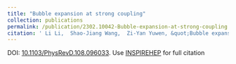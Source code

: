 ```yaml
---
title: "Bubble expansion at strong coupling"
collection: publications
permalink: /publication/2302.10042-Bubble-expansion-at-strong-coupling
citation: ' Li Li,  Shao-Jiang Wang,  Zi-Yan Yuwen, &quot;Bubble expansion at strong coupling.&quot; <i>Phys. Rev. D</i> 108 (2023) 9, 096033. [arXiv: 2302.10042](https://arxiv.org/abs/2302.10042). '
---
```

DOI: [10.1103/PhysRevD.108.096033](https://doi.org/10.1103/PhysRevD.108.096033). 
Use [INSPIREHEP](https://inspirehep.net/literature?sort=mostrecent&size=25&page=1&q=Li%3A2023xto) for full citation